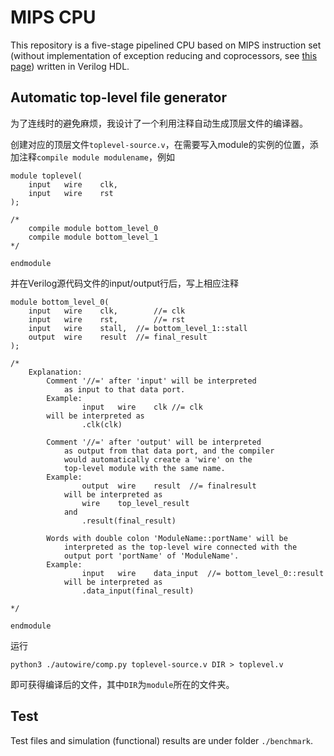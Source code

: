 # MIPS CPU

This repository is a five-stage pipelined CPU based on MIPS instruction set (without implementation of exception reducing and coprocessors, see [this page](https://www.d.umn.edu/~gshute/mips/instruction-coding.xhtml)) written in Verilog HDL.

## Automatic top-level file generator

为了连线时的避免麻烦，我设计了一个利用注释自动生成顶层文件的编译器。

创建对应的顶层文件`toplevel-source.v`，在需要写入module的实例的位置，添加注释`compile module modulename`，例如

```
module toplevel(
	input	wire	clk,
	input	wire	rst
);

/*
	compile module bottom_level_0
	compile module bottom_level_1
*/

endmodule
```

并在Verilog源代码文件的input/output行后，写上相应注释

```
module bottom_level_0(
	input	wire	clk,		//= clk
	input	wire	rst,		//= rst
	input	wire	stall,	//= bottom_level_1::stall
	output	wire	result	//= final_result
);

/*
	Explanation:
		Comment '//=' after 'input' will be interpreted
			as input to that data port.
		Example:
				input	wire	clk //= clk
		will be interpreted as
				.clk(clk)
			
		Comment '//=' after 'output' will be interpreted
			as output from that data port, and the compiler
			would automatically create a 'wire' on the
			top-level module with the same name.
		Example:
				output	wire	result	//= finalresult
			will be interpreted as
				wire	top_level_result
			and
				.result(final_result)
		
		Words with double colon 'ModuleName::portName' will be
			interpreted as the top-level wire connected with the
			output port 'portName' of 'ModuleName'.
		Example:
				input	wire	data_input	//= bottom_level_0::result
			will be interpreted as
				.data_input(final_result)
				
*/

endmodule
```
运行

	python3 ./autowire/comp.py toplevel-source.v DIR > toplevel.v

即可获得编译后的文件，其中`DIR`为`module`所在的文件夹。

## Test

Test files and simulation (functional) results are under folder `./benchmark`.


